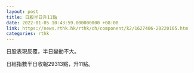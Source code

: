 ```yaml
---
layout: post
title: 日股半日升11點
date: 2022-01-05 10:43:59.000000000 +08:00
link: https://news.rthk.hk/rthk/ch/component/k2/1627406-20220105.htm
categories: rthk
---
```


日股表現反覆，半日變動不大。

日經指數半日收報29313點，升11點。
